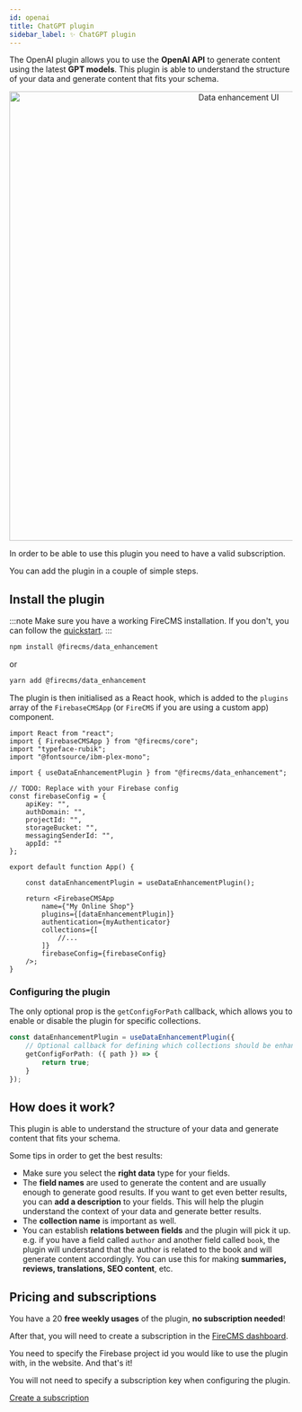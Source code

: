 ```yaml
---
id: openai
title: ChatGPT plugin
sidebar_label: ✨ ChatGPT plugin
---
```



The OpenAI plugin allows you to use the **OpenAI API** to generate content using
the latest **GPT models**. This plugin is able to understand the structure of
your
data and generate content that fits your schema.

<p align="center">
    <img src="/img/data_enhancement.png" width="800px" alt="Data enhancement UI" />
</p>

In order to be able to use this plugin you need to have a valid subscription.

You can add the plugin in a couple of simple steps.

## Install the plugin

:::note
Make sure you have a working FireCMS installation. If you don't, you can
follow the [quickstart](./quickstart).
:::

```bash
npm install @firecms/data_enhancement
```

or

```bash
yarn add @firecms/data_enhancement
```

The plugin is then initialised as a React hook, which is added to the `plugins`
array of the `FirebaseCMSApp` (or `FireCMS` if you are using a custom app)
component.

```tsx
import React from "react";
import { FirebaseCMSApp } from "@firecms/core";
import "typeface-rubik";
import "@fontsource/ibm-plex-mono";

import { useDataEnhancementPlugin } from "@firecms/data_enhancement";

// TODO: Replace with your Firebase config
const firebaseConfig = {
    apiKey: "",
    authDomain: "",
    projectId: "",
    storageBucket: "",
    messagingSenderId: "",
    appId: ""
};

export default function App() {

    const dataEnhancementPlugin = useDataEnhancementPlugin();

    return <FirebaseCMSApp
        name={"My Online Shop"}
        plugins={[dataEnhancementPlugin]}
        authentication={myAuthenticator}
        collections={[
            //...
        ]}
        firebaseConfig={firebaseConfig}
    />;
}
```

### Configuring the plugin

The only optional prop is the `getConfigForPath` callback, which allows you to
enable or disable the plugin for specific collections.

```typescript
const dataEnhancementPlugin = useDataEnhancementPlugin({
    // Optional callback for defining which collections should be enhanced
    getConfigForPath: ({ path }) => {
        return true;
    }
});
```

## How does it work?

This plugin is able to understand the structure of your data and generate
content that fits your schema.

Some tips in order to get the best results:

- Make sure you select the **right data** type for your fields.
- The **field names** are used to generate the content and are usually enough to
  generate good results. If you want to get even better results, you can
  **add a description** to your fields. This will help the plugin understand the
  context of your data and generate better results.
- The **collection name** is important as well.
- You can establish **relations between fields** and the plugin will pick it up.
  e.g. if you have a field called `author` and another field called `book`, the
  plugin will understand that the author is related to the book and will
  generate content accordingly. You can use this for making **summaries, reviews,
  translations, SEO content**, etc.

## Pricing and subscriptions

You have a 20 **free weekly usages** of the plugin, **no subscription needed**!

After that, you will need to create a subscription in
the [FireCMS dashboard](https://app.firecms.co/subscriptions).

You need to specify the Firebase project id you would like to use the plugin
with, in the website. And that's it!

You will not need to specify a subscription key when configuring the plugin.

<a href="https://app.firecms.co/subscriptions"
rel="noopener noreferrer"
target="_blank"
class="btn px-6 my-2 py-2 md:px-12 md:py-4 text-white bg-primary hover:
text-white hover:bg-blue-700 hover:text-white uppercase border-solid rounded
text-center">
Create a subscription
</a>
